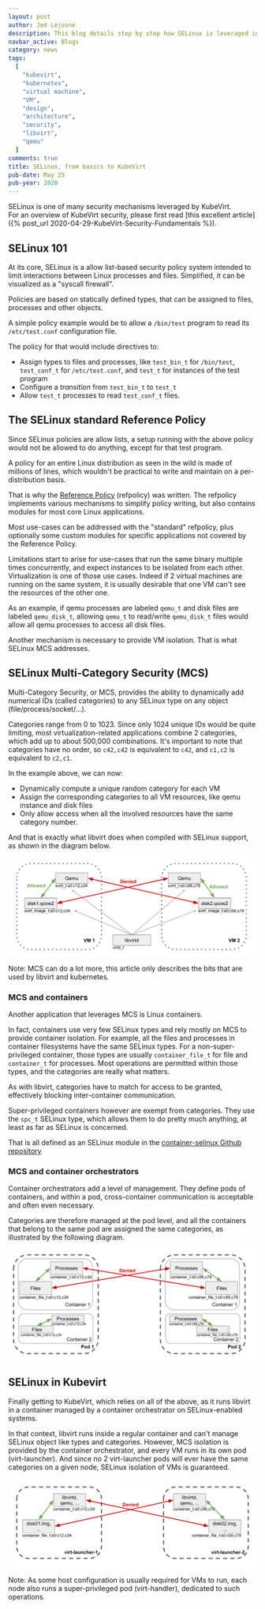 ```yaml
---
layout: post
author: Jed Lejosne
description: This blog details step by step how SELinux is leveraged in KubeVirt to isolate virtual machines from each other.
navbar_active: Blogs
category: news
tags:
  [
    "kubevirt",
    "kubernetes",
    "virtual machine",
    "VM",
    "design",
    "architecture",
    "security",
    "libvirt",
    "qemu"
  ]
comments: true
title: SELinux, from basics to KubeVirt
pub-date: May 25
pub-year: 2020
---
```

SELinux is one of many security mechanisms leveraged by KubeVirt.  
For an overview of KubeVirt security, please first read [this excellent article]({% post_url 2020-04-29-KubeVirt-Security-Fundamentals %}).

## SELinux 101

At its core, SELinux is a allow list-based security policy system intended to limit interactions between Linux processes and files. Simplified, it can be visualized as a "syscall firewall".

Policies are based on statically defined types, that can be assigned to files, processes and other objects.

A simple policy example would be to allow a `/bin/test` program to read its `/etc/test.conf` configuration file.

The policy for that would include directives to:

* Assign types to files and processes, like `test_bin_t` for `/bin/test`, `test_conf_t` for `/etc/test.conf`, and `test_t` for instances of the test program
* Configure a *transition* from `test_bin_t` to `test_t`
* Allow `test_t` processes to read `test_conf_t` files.

## The SELinux standard Reference Policy

Since SELinux policies are allow lists, a setup running with the above policy would not be allowed to do anything, except for that test program.

A policy for an entire Linux distribution as seen in the wild is made of millions of lines, which wouldn't be practical to write and maintain on a per-distribution basis.

That is why the [Reference Policy](https://github.com/SELinuxProject/refpolicy) (refpolicy) was written. The refpolicy implements various mechanisms to simplify policy writing, but also contains modules for most core Linux applications.

Most use-cases can be addressed with the "standard" refpolicy, plus optionally some custom modules for specific applications not covered by the Reference Policy.

Limitations start to arise for use-cases that run the same binary multiple times concurrently, and expect instances to be isolated from each other. Virtualization is one of those use cases. Indeed if 2 virtual machines are running on the same system, it is usually desirable that one VM can't see the resources of the other one.

As an example, if qemu processes are labeled `qemu_t` and disk files are labeled `qemu_disk_t`, allowing `qemu_t` to read/write `qemu_disk_t` files would allow all qemu processes to access all disk files.

Another mechanism is necessary to provide VM isolation. That is what SELinux MCS addresses.

## SELinux Multi-Category Security (MCS)

Multi-Category Security, or MCS, provides the ability to dynamically add numerical IDs (called categories) to any SELinux type on any object (file/process/socket/...).

Categories range from 0 to 1023. Since only 1024 unique IDs would be quite limiting, most virtualization-related applications combine 2 categories, which add up to about 500,000 combinations. It's important to note that categories have no order, so `c42,c42` is equivalent to `c42`, and `c1,c2` is equivalent to `c2,c1`.

In the example above, we can now:

* Dynamically compute a unique random category for each VM
* Assign the corresponding categories to all VM resources, like qemu instance and disk files
* Only allow access when all the involved resources have the same category number.

And that is exactly what libvirt does when compiled with SELinux support, as shown in the diagram below.

![Components View](/assets/2020-05-25-SELinux-from-basics-to-KubeVirt/libvirt.svg)

Note: MCS can do a lot more, this article only describes the bits that are used by libvirt and kubernetes.

### MCS and containers

Another application that leverages MCS is Linux containers.

In fact, containers use very few SELinux types and rely mostly on MCS to provide container isolation. For example, all the files and processes in container filesystems have the same SELinux types. For a non-super-privileged container, those types are usually `container_file_t` for file and `container_t` for processes. Most operations are permitted within those types, and the categories are really what matters.

As with libvirt, categories have to match for access to be granted, effectively blocking inter-container communication.

Super-privileged containers however are exempt from categories. They use the `spc_t` SELinux type, which allows them to do pretty much anything, at least as far as SELinux is concerned.

That is all defined as an SELinux module in the [container-selinux Github repository](https://github.com/containers/container-selinux)

### MCS and container orchestrators

Container orchestrators add a level of management. They define pods of containers, and within a pod, cross-container communication is acceptable and often even necessary.

Categories are therefore managed at the pod level, and all the containers that belong to the same pod are assigned the same categories, as illustrated by the following diagram.

![Components View](/assets/2020-05-25-SELinux-from-basics-to-KubeVirt/kubernetes.svg)

## SELinux in Kubevirt

Finally getting to KubeVirt, which relies on all of the above, as it runs libvirt in a container managed by a container orchestrator on SELinux-enabled systems.

In that context, libvirt runs inside a regular container and can't manage SELinux object like types and categories. However, MCS isolation is provided by the container orchestrator, and every VM runs in its own pod (virt-launcher). And since no 2 virt-launcher pods will ever have the same categories on a given node, SELinux isolation of VMs is guaranteed.

![Components View](/assets/2020-05-25-SELinux-from-basics-to-KubeVirt/kubevirt.svg)

Note: As some host configuration is usually required for VMs to run, each node also runs a super-privileged pod (virt-handler), dedicated to such operations.
